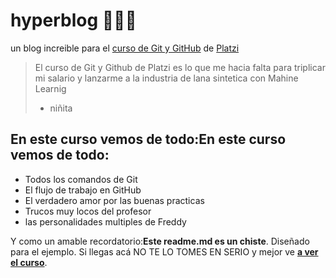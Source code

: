 # hyperblog 🧡🖤🤎
un blog increible para el [curso de Git y GitHub](https://platzi.com/cursos/git-github/ " Curso de Git y GitHub ") de [Platzi](https://platzi.com/ " Platzi ")
> El curso de Git y Github de Platzi es lo que me hacia falta para triplicar mi salario y lanzarme a la industria de lana sintetica con Mahine Learnig
> * niñita 

## En este curso vemos de todo:En este curso vemos de todo:
* Todos los comandos de Git
* El flujo de trabajo en GitHub
* El verdadero amor por las buenas practicas
* Trucos muy locos del profesor 
* las personalidades multiples de Freddy

Y como un amable recordatorio:**Este readme.md es un chiste**. Diseñado para el ejemplo. Si llegas acá NO TE LO TOMES EN SERIO y mejor ve [**a ver el curso**](https://platzi.com/cursos/git-github/ "a ver el curso ").
